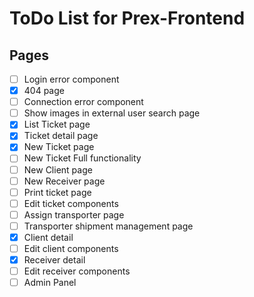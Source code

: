 # ToDo List for Prex-Frontend

## Pages

- [ ] Login error component
- [X] 404 page
- [ ] Connection error component
- [ ] Show images in external user search page
- [X] List Ticket page
- [X] Ticket detail page
- [X] New Ticket page
- [ ] New Ticket Full functionality
- [ ] New Client page
- [ ] New Receiver page
- [ ] Print ticket page
- [ ] Edit ticket components
- [ ] Assign transporter page
- [ ] Transporter shipment management page
- [X] Client detail
- [ ] Edit client components
- [X] Receiver detail
- [ ] Edit receiver components
- [ ] Admin Panel
